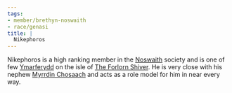 ```yaml
---
tags:
- member/brethyn-noswaith
- race/genasi
title: |
  Nikephoros
---
```


Nikephoros is a high ranking member in the [Noswaith](/Groups/Brethyn%20Noswaith.md) society and is one of few [Ymarferydd](/Groups/Ymarferydd.md) on the isle of [The Forlorn Shiver](/Locations/Cloud%20Sea/Shards/The%20Forlorn%20Shiver/The%20Forlorn%20Shiver.md). He is very close with his nephew [Myrrdin Chosaach](/People/Party/Myrrdin%20Chosaach.md) and acts as a role model for him in near every way.
